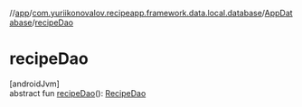 //[app](../../../index.md)/[com.yuriikonovalov.recipeapp.framework.data.local.database](../index.md)/[AppDatabase](index.md)/[recipeDao](recipe-dao.md)

# recipeDao

[androidJvm]\
abstract fun [recipeDao](recipe-dao.md)(): [RecipeDao](../../com.yuriikonovalov.recipeapp.framework.data.local.database.dao/-recipe-dao/index.md)
